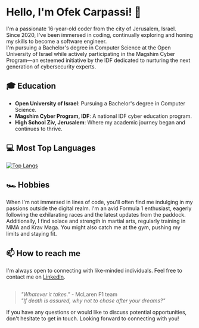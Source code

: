# Hello, I'm Ofek Carpassi! 👋

I'm a passionate 16-year-old coder from the city of Jerusalem, Israel. <br/>
Since 2020, I've been immersed in coding, continually exploring and honing my skills to become a software engineer. <br/>
I'm pursuing a Bachelor's degree in Computer Science at the Open University of Israel while actively participating in the Magshim Cyber Program—an esteemed initiative by the IDF dedicated to nurturing the next generation of cybersecurity experts.

## 🎓 Education
- **Open University of Israel**: Pursuing a Bachelor's degree in Computer Science.
- **Magshim Cyber Program, IDF**: A national IDF cyber education program.
- **High School Ziv, Jerusalem**: Where my academic journey began and continues to thrive.

## 💻 Most Top Languages
[![Top Langs](https://github-readme-stats.vercel.app/api/top-langs/?username=Ofek-Carpassi&theme=tokyonight&hide=batchfile)](https://github.com/anuraghazra/github-readme-stats)

## 🏎️ Hobbies
When I'm not immersed in lines of code, you'll often find me indulging in my passions outside the digital realm. I'm an avid Formula 1 enthusiast, eagerly following the exhilarating races and the latest updates from the paddock. Additionally, I find solace and strength in martial arts, regularly training in MMA and Krav Maga. You might also catch me at the gym, pushing my limits and staying fit.

## 📫 How to reach me
I'm always open to connecting with like-minded individuals. Feel free to contact me on [LinkedIn](https://www.linkedin.com/in/ofek-carpassi-13b324243/).

##
> _"Whatever it takes."_ - McLaren F1 team <br>
> _"If death is assured, why not to chase after your dreams?"_

If you have any questions or would like to discuss potential opportunities, don't hesitate to get in touch. Looking forward to connecting with you!
